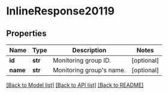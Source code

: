 # InlineResponse20119

## Properties
Name | Type | Description | Notes
------------ | ------------- | ------------- | -------------
**id** | **str** | Monitoring group ID. | [optional] 
**name** | **str** | Monitoring group&#x27;s name. | [optional] 

[[Back to Model list]](../README.md#documentation-for-models) [[Back to API list]](../README.md#documentation-for-api-endpoints) [[Back to README]](../README.md)

